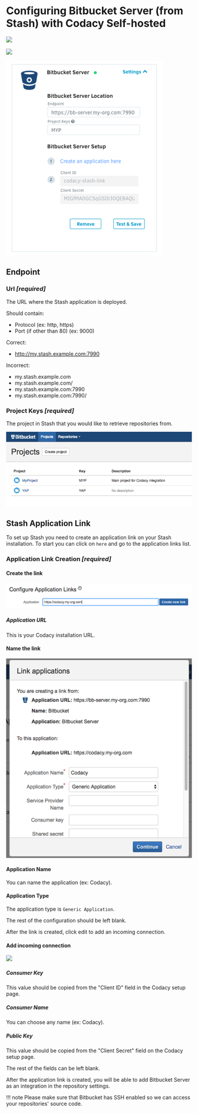 # Configuring Bitbucket Server (from Stash) with Codacy Self-hosted

![](/images/bitbucket_server_1.gif)

![](/images/bitbucket_server_2.gif)

![](/images/Screen_Shot_2017-06-01_at_16.05.41.png)  

## Endpoint

### Url ***\[required\]***

The URL where the Stash application is deployed.

Should contain:

-   Protocol (ex: http, https)
-   Port (if other than 80) (ex: 9000)

Correct:

-   http://my.stash.example.com:7990

Incorrect:

-   my.stash.example.com
-   my.stash.example.com/
-   my.stash.example.com:7990
-   my.stash.example.com:7990/

### Project Keys ***\[required\]***

The project in Stash that you would like to retrieve repositories from.

![](/images/Screen_Shot_2017-06-01_at_16.08.50.png)

## Stash Application Link

To set up Stash you need to create an application link on your Stash installation. To start you can click on `here` and go to the application links list.

### Application Link Creation ***\[required\]***

#### Create the link

![](/images/Screen_Shot_2017-06-01_at_16.02.07.png)

##### Application URL

This is your Codacy installation URL.

#### Name the link

![](/images/Screen_Shot_2017-06-01_at_16.06.21.png)  

#### Application Name

You can name the application (ex: Codacy).

#### Application Type

The application type is `Generic Application`.

The rest of the configuration should be left blank.

After the link is created, click edit to add an incoming connection.

#### Add incoming connection

![](/images/204010695/stash5.png)  

##### Consumer Key

This value should be copied from the "Client ID" field in the Codacy setup page.

##### Consumer Name

You can choose any name (ex: Codacy).

##### Public Key

This value should be copied from the "Client Secret" field on the Codacy setup page.

The rest of the fields can be left blank.

After the application link is created, you will be able to add Bitbucket Server as an integration in the repository settings.

!!! note
    Please make sure that Bitbucket has SSH enabled so we can access your repositories' source code.
